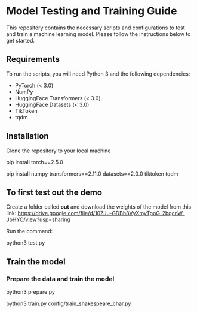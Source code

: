 # Model Testing and Training Guide

This repository contains the necessary scripts and configurations to test and train a machine learning model. Please follow the instructions below to get started.

## Requirements
To run the scripts, you will need Python 3 and the following dependencies:

- PyTorch (< 3.0)
- NumPy
- HuggingFace Transformers (< 3.0)
- HuggingFace Datasets (< 3.0)
- TikToken
- tqdm

## Installation

Clone the repository to your local machine

pip install torch==2.5.0

pip install numpy transformers==2.11.0 datasets==2.0.0 tiktoken tqdm

## To first test out the demo
Create a folder called **out** and download the weights of the model from this link:
https://drive.google.com/file/d/10ZJu-GDBh8VyXmyTpoG-2bqcnW-JbHYO/view?usp=sharing

Run the command:

python3 test.py

## Train the model

### Prepare the data and train the model

python3 prepare.py

python3 train.py config/train_shakespeare_char.py




